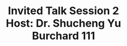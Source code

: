 ---
type: lecture
start_time: "10:20"
end_time: "11:30"
title: "Invited Talk Session 2 <br/> Host: Dr. Shucheng Yu <br /> Burchard 111"
description: "<b>Google's AI tools for Developers</b> <br/> by Josh Gordon, Yufeng Guo | Google <br/> <b>Online Distributed Graph Neural Networks for Distributed Optimal Control of Networked Cyber-Physical Systems</b> <br/> by Dr. Shirantha Welikala"
---